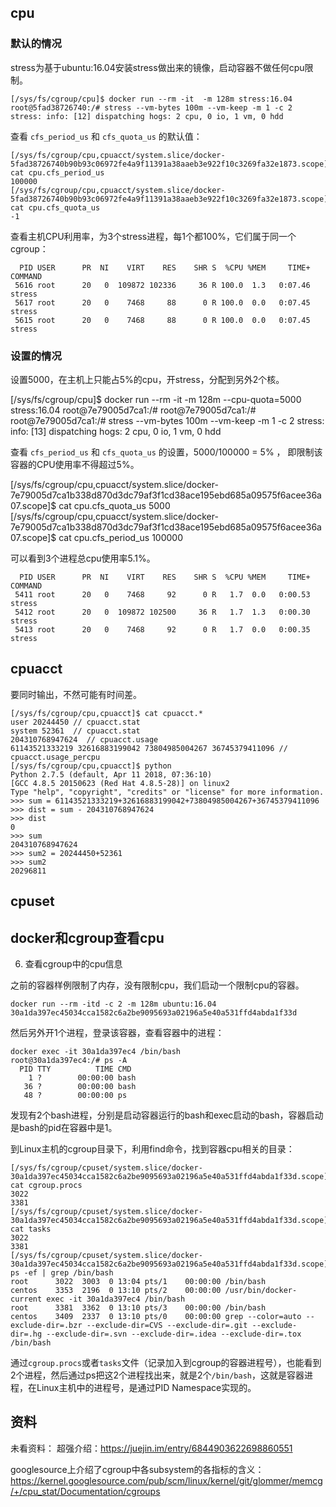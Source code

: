


## cpu 

### 默认的情况

stress为基于ubuntu:16.04安装stress做出来的镜像，启动容器不做任何cpu限制。

```
[/sys/fs/cgroup/cpu]$ docker run --rm -it  -m 128m stress:16.04
root@5fad38726740:/# stress --vm-bytes 100m --vm-keep -m 1 -c 2
stress: info: [12] dispatching hogs: 2 cpu, 0 io, 1 vm, 0 hdd
```

查看 `cfs_period_us` 和 `cfs_quota_us` 的默认值：

```
[/sys/fs/cgroup/cpu,cpuacct/system.slice/docker-5fad38726740b90b93c06972fe4a9f11391a38aaeb3e922f10c3269fa32e1873.scope]$ cat cpu.cfs_period_us
100000
[/sys/fs/cgroup/cpu,cpuacct/system.slice/docker-5fad38726740b90b93c06972fe4a9f11391a38aaeb3e922f10c3269fa32e1873.scope]$ cat cpu.cfs_quota_us
-1
```

查看主机CPU利用率，为3个stress进程，每1个都100%，它们属于同一个cgroup：

```
  PID USER      PR  NI    VIRT    RES    SHR S  %CPU %MEM     TIME+ COMMAND
 5616 root      20   0  109872 102336     36 R 100.0  1.3   0:07.46 stress
 5617 root      20   0    7468     88      0 R 100.0  0.0   0:07.45 stress
 5615 root      20   0    7468     88      0 R 100.0  0.0   0:07.45 stress
```


### 设置的情况

设置5000，在主机上只能占5%的cpu，开stress，分配到另外2个核。

[/sys/fs/cgroup/cpu]$ docker run --rm -it  -m 128m --cpu-quota=5000 stress:16.04
root@7e79005d7ca1:/#
root@7e79005d7ca1:/#
root@7e79005d7ca1:/# stress --vm-bytes 100m --vm-keep -m 1 -c 2
stress: info: [13] dispatching hogs: 2 cpu, 0 io, 1 vm, 0 hdd

查看 `cfs_period_us` 和 `cfs_quota_us` 的设置，5000/100000 = 5% ， 即限制该容器的CPU使用率不得超过5%。

[/sys/fs/cgroup/cpu,cpuacct/system.slice/docker-7e79005d7ca1b338d870d3dc79af3f1cd38ace195ebd685a09575f6acee36a07.scope]$ cat cpu.cfs_quota_us
5000
[/sys/fs/cgroup/cpu,cpuacct/system.slice/docker-7e79005d7ca1b338d870d3dc79af3f1cd38ace195ebd685a09575f6acee36a07.scope]$ cat cpu.cfs_period_us
100000

可以看到3个进程总cpu使用率5.1%。

```
  PID USER      PR  NI    VIRT    RES    SHR S  %CPU %MEM     TIME+ COMMAND
 5411 root      20   0    7468     92      0 R   1.7  0.0   0:00.53 stress
 5412 root      20   0  109872 102500     36 R   1.7  1.3   0:00.30 stress
 5413 root      20   0    7468     92      0 R   1.7  0.0   0:00.35 stress
```

## cpuacct



要同时输出，不然可能有时间差。

```
[/sys/fs/cgroup/cpu,cpuacct]$ cat cpuacct.*
user 20244450 // cpuacct.stat
system 52361  // cpuacct.stat
204310768947624  // cpuacct.usage
61143521333219 32616883199042 73804985004267 36745379411096 // cpuacct.usage_percpu
[/sys/fs/cgroup/cpu,cpuacct]$ python
Python 2.7.5 (default, Apr 11 2018, 07:36:10)
[GCC 4.8.5 20150623 (Red Hat 4.8.5-28)] on linux2
Type "help", "copyright", "credits" or "license" for more information.
>>> sum = 61143521333219+32616883199042+73804985004267+36745379411096
>>> dist = sum - 204310768947624
>>> dist
0
>>> sum
204310768947624
>>> sum2 = 20244450+52361
>>> sum2
20296811
```

## cpuset


## docker和cgroup查看cpu


6. 查看cgroup中的cpu信息

之前的容器样例限制了内存，没有限制cpu，我们启动一个限制cpu的容器。

```
docker run --rm -itd -c 2 -m 128m ubuntu:16.04
30a1da397ec45034cca1582c6a2be9095693a02196a5e40a531ffd4abda1f33d
```

然后另外开1个进程，登录该容器，查看容器中的进程：

```
docker exec -it 30a1da397ec4 /bin/bash
root@30a1da397ec4:/# ps -A
  PID TTY          TIME CMD
    1 ?        00:00:00 bash
   36 ?        00:00:00 bash
   48 ?        00:00:00 ps
```

发现有2个bash进程，分别是启动容器运行的bash和exec启动的bash，容器启动是bash的pid在容器中是1。


到Linux主机的cgroup目录下，利用find命令，找到容器cpu相关的目录：


```
[/sys/fs/cgroup/cpuset/system.slice/docker-30a1da397ec45034cca1582c6a2be9095693a02196a5e40a531ffd4abda1f33d.scope]$ cat cgroup.procs
3022
3381
[/sys/fs/cgroup/cpuset/system.slice/docker-30a1da397ec45034cca1582c6a2be9095693a02196a5e40a531ffd4abda1f33d.scope]$ cat tasks
3022
3381
[/sys/fs/cgroup/cpuset/system.slice/docker-30a1da397ec45034cca1582c6a2be9095693a02196a5e40a531ffd4abda1f33d.scope]$ ps -ef | grep /bin/bash
root      3022  3003  0 13:04 pts/1    00:00:00 /bin/bash
centos    3353  2196  0 13:10 pts/2    00:00:00 /usr/bin/docker-current exec -it 30a1da397ec4 /bin/bash
root      3381  3362  0 13:10 pts/3    00:00:00 /bin/bash
centos    3409  2337  0 13:10 pts/0    00:00:00 grep --color=auto --exclude-dir=.bzr --exclude-dir=CVS --exclude-dir=.git --exclude-dir=.hg --exclude-dir=.svn --exclude-dir=.idea --exclude-dir=.tox /bin/bash
```

通过`cgroup.procs`或者`tasks`文件（记录加入到cgroup的容器进程号），也能看到2个进程，然后通过ps把这2个进程找出来，就是2个`/bin/bash`，这就是容器进程，在Linux主机中的进程号，是通过PID Namespace实现的。


## 资料

未看资料：
超强介绍：https://juejin.im/entry/6844903622698860551

googlesource上介绍了cgroup中各subsystem的各指标的含义：https://kernel.googlesource.com/pub/scm/linux/kernel/git/glommer/memcg/+/cpu_stat/Documentation/cgroups